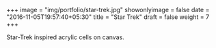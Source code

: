 +++
image = "img/portfolio/star-trek.jpg"
showonlyimage = false
date = "2016-11-05T19:57:40+05:30"
title = "Star Trek"
draft = false
weight = 7
+++

Star-Trek inspired acrylic cells on canvas.